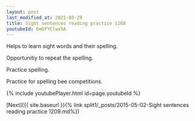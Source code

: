 ```yaml
---
layout: post
last_modified_at: 2021-03-29
title: Sight sentences reading practice 1168
youtubeId: 6mGFYClwxSA
---
```

 
 
Helps to learn sight words and their spelling.

Opportunitiy to repeat the spelling. 

Practice spelling. 
 
Practice for spelling bee competitions. 
 
{% include youtubePlayer.html id=page.youtubeId %}
 
 

[Next]({{ site.baseurl }}{% link  split1/_posts/2015-05-02-Sight sentences reading practice 1209.md%})
 

